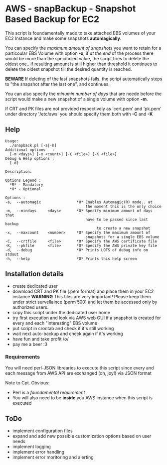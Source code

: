 # AWS - snapBackup - Snapshot Based Backup for EC2

This script is foundamentally made to take attached EBS volumes of your EC2
Instance and make some snapshots **automagically**.

You can specify the _maximum amount of snapshots_ you want to retain for
a particoular EBS Volume with option __-x__, if _at the end_ of the process
there would be more than the specificied value, the script tries to delete the
oldest one.. if resulting amount is still higher than threshold it continues
to delete the oldest snapshot till the desired quantity is reached.

**__BEWARE__** If deleting of the last snapshots fails, the script
automatically steps to "the snapshot after the last one", and continues.

You can also specify the _minumin number of days_ that are neede before the
script would make a new snapshot of a single volume with option __-m__.

If CRT and PK files are not provided respectively as 'cert.pem' and 'pk.pem'
under directory '/etc/aws' you should specify them both with __-C__ and __-K__

## Help

    Usage:
      ./snapback.pl [-a|-h]
    Additional options   :
      [-m <days>] [-x <count>] [-C <file>] [-K <file>]
    Debug & Help options :
      [-d]

    Description:

    Options Legend :
      *M* - Mandatory
      *O* - Optional

    Options :
    -a,  --automagic                *O* Enables Automagic(R) mode.. at
                                        the moment this is the only choice
    -m,  --mindays     <days>       *O* Specify minimum amount of days that
                                        have to be passed since last backup
                                             to create a new snapshot
    -x,  --maxcount    <number>     *O* Specify the maximum amount of
                                        snapshots for a single EBS volume
    -C,  --crtfile     <file>       *O* Specify the AWS certificate file
    -K,  --pkfile      <file>       *O* Specify the AWS private key file
    -d,  --debug                    *O* Prints LOTS of debug info on stdout
    -h,  --help                     *O* Prints this help screen


## Installation details
* create dedicated user
* download CRT and PK file (.pem format) and place them in your EC2 instance
**__WARNING__** This files are very important! Please keep them under strict
survellaince (perm 500) and let them be accessed only by authorized users.
* copy this script under the dedicated user home
* try first execution and look via AWS web GUI if a snapshot is created
  for every and each "interesting" EBS volume
* put script in crontab and check if it's still working
* wait next auto-backup and check again if it's working
* have fun and take profit \o/
* pay me a beer :3

### Requirements
You will need perl-JSON librearies to execute this script since every and each
message from AWS API are exchanged (oh, joy!) via JSON format

Note to Cpt. Obvious:
* Perl is a _foundamental requirement_
* You will also need to be __inside__ you AWS instance when this script is
  executed


## ToDo
* implement configuration files
* expand and add new possible customization options based on user needs
* implement logging
* implement error handling
* implement error moritoring and alerting

